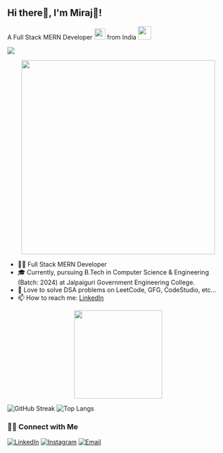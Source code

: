 ## Hi there👋, I'm Miraj👦!
A Full Stack MERN Developer <img src="https://media.giphy.com/media/WUlplcMpOCEmTGBtBW/giphy.gif" width="25"> from India <img src="https://media.giphy.com/media/z5i7CdtKqVotB9mz7h/giphy.gif" width="30">

![](https://komarev.com/ghpvc/?username=Miraj8280)

<p align="center"><img src="https://media.giphy.com/media/L8K62iTDkzGX6/giphy.gif" width="440"></p>

- 👨‍💻 Full Stack MERN Developer
- 🎓 Currently, pursuing B.Tech in Computer Science & Engineering (Batch: 2024) at Jalpaiguri Government Engineering College.
- 💚 Love to solve DSA problems on LeetCode, GFG, CodeStudio, etc...
- 📫 How to reach me: [LinkedIn](https://www.linkedin.com/in/miraj-asraf/) 

<p align="center"> <img src="https://media.giphy.com/media/USV0ym3bVWQJJmNu3N/giphy.gif" width="200"> </p>

![GitHub Streak](https://streak-stats.demolab.com/?user=Miraj8280&theme=tokyonight)
![Top Langs](https://github-readme-stats.vercel.app/api/top-langs/?username=Miraj8280&theme=tokyonight&layout=compact)


<h3> 🤝🏻 Connect with Me </h3>

<p>
<a href="https://www.linkedin.com/in/miraj-asraf/"><img alt="LinkedIn" src="https://img.shields.io/badge/LinkedIn-Miraj%20Asraf-blue?style=flat-square&logo=linkedin"></a>
<a href="https://www.instagram.com/miraj_asraf/"><img alt="Instagram" src="https://img.shields.io/badge/Instagram-miraj_asraf-tomato?style=flat-square&logo=instagram"></a>
<a href="mailto:mirajasraf786@gmail.com"><img alt="Email" src="https://img.shields.io/badge/Email-mirajasraf786@gmail.com-blue?style=flat-square&logo=gmail"></a>
</p>
